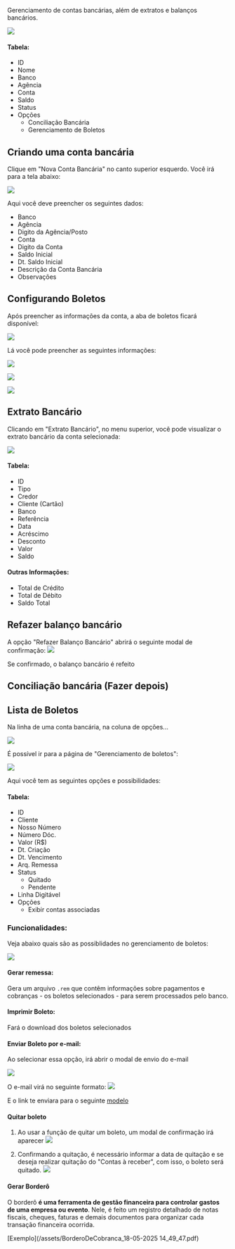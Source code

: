 Gerenciamento de contas bancárias, além de extratos e balanços bancários.

![](/assets/Pasted_image_20250518132446.png)
#### Tabela:
- ID
- Nome
- Banco
- Agência
- Conta
- Saldo
- Status
- Opções
	- Conciliação Bancária
	- Gerenciamento de Boletos

## Criando uma conta bancária
Clique em "Nova Conta Bancária" no canto superior esquerdo. Você irá para a tela abaixo:

![](/assets/Pasted_image_20250518133805.png)

Aqui você deve preencher os seguintes dados:
- Banco
- Agência
- Digito da Agência/Posto
- Conta
- Digito da Conta
- Saldo Inicial
- Dt. Saldo Inicial
- Descrição da Conta Bancária
- Observações

## Configurando Boletos
Após preencher as informações da conta, a aba de boletos ficará disponível:

![](/assets/Pasted_image_20250518134323.png)

Lá você pode preencher as seguintes informações:

![](/assets/Pasted_image_20250518134624.png)

![](/assets/Pasted_image_20250518134649.png)

![](/assets/Pasted_image_20250518134716.png)

## Extrato Bancário
Clicando em "Extrato Bancário", no menu superior, você pode visualizar o extrato bancário da conta selecionada:

![](/assets/Pasted_image_20250518135244.png)

#### Tabela:
- ID
- Tipo
- Credor
- Cliente (Cartão)
- Banco
- Referência
- Data
- Acréscimo
- Desconto
- Valor
- Saldo
#### Outras Informações:
- Total de Crédito
- Total de Débito
- Saldo Total

## Refazer balanço bancário
A opção "Refazer Balanço Bancário" abrirá o seguinte modal de confirmação:
![](/assets/Pasted_image_20250518145633.png)

Se confirmado, o balanço bancário é refeito

## Conciliação bancária (Fazer depois)
## Lista de Boletos
Na linha de uma conta bancária, na coluna de opções...

![](/assets/Pasted_image_20250518141317.png)


É possível ir para a página de "Gerenciamento de boletos":

![](/assets/Pasted_image_20250518140630.png)

Aqui você tem as seguintes opções e possibilidades:

#### Tabela:
- ID
- Cliente
- Nosso Número
- Número Dóc.
- Valor (R$)
- Dt. Criação
- Dt. Vencimento
- Arq. Remessa
- Status
	- Quitado
	- Pendente
- Linha Digitável
- Opções
	- Exibir contas associadas

### Funcionalidades:
Veja abaixo quais são as possiblidades no gerenciamento de boletos:

![](/assets/Pasted_image_20250518142340.png)

#### Gerar remessa:
Gera um arquivo ```.rem``` que contêm informações sobre pagamentos e cobranças - os boletos selecionados - para serem processados pelo banco.

#### Imprimir Boleto:
Fará o download dos boletos selecionados

#### Enviar Boleto por e-mail:
Ao selecionar essa opção, irá abrir o modal de envio do e-mail

![](/assets/Pasted_image_20250518142811.png)

O e-mail virá no seguinte formato:
![](/assets/Pasted_image_20250518143235.png)

E o link te enviara para o seguinte [modelo](https://openmanager.com.br/app/cadLinkBoletoCliente.php?sc%25%40%3Fa%3F)

#### Quitar boleto

1. Ao usar a função de quitar um boleto, um modal de confirmação irá aparecer
![](/assets/Pasted_image_20250518143852.png)

2. Confirmando a quitação, é necessário informar a data de quitação e se deseja realizar quitação do "Contas à receber", com isso, o boleto será quitado.
![](/assets/Pasted_image_20250518144117.png)


#### Gerar Borderô
O borderô **é uma ferramenta de gestão financeira para controlar gastos de uma empresa ou evento**. Nele, é feito um registro detalhado de notas fiscais, cheques, faturas e demais documentos para organizar cada transação financeira ocorrida.

[Exemplo](/assets/BorderoDeCobranca_18-05-2025 14_49_47.pdf)